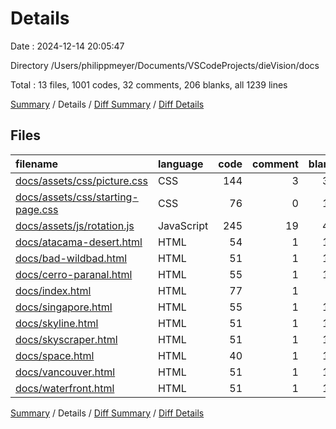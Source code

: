 # Details

Date : 2024-12-14 20:05:47

Directory /Users/philippmeyer/Documents/VSCodeProjects/dieVision/docs

Total : 13 files,  1001 codes, 32 comments, 206 blanks, all 1239 lines

[Summary](results.md) / Details / [Diff Summary](diff.md) / [Diff Details](diff-details.md)

## Files
| filename | language | code | comment | blank | total |
| :--- | :--- | ---: | ---: | ---: | ---: |
| [docs/assets/css/picture.css](/docs/assets/css/picture.css) | CSS | 144 | 3 | 30 | 177 |
| [docs/assets/css/starting-page.css](/docs/assets/css/starting-page.css) | CSS | 76 | 0 | 12 | 88 |
| [docs/assets/js/rotation.js](/docs/assets/js/rotation.js) | JavaScript | 245 | 19 | 47 | 311 |
| [docs/atacama-desert.html](/docs/atacama-desert.html) | HTML | 54 | 1 | 12 | 67 |
| [docs/bad-wildbad.html](/docs/bad-wildbad.html) | HTML | 51 | 1 | 12 | 64 |
| [docs/cerro-paranal.html](/docs/cerro-paranal.html) | HTML | 55 | 1 | 13 | 69 |
| [docs/index.html](/docs/index.html) | HTML | 77 | 1 | 8 | 86 |
| [docs/singapore.html](/docs/singapore.html) | HTML | 55 | 1 | 12 | 68 |
| [docs/skyline.html](/docs/skyline.html) | HTML | 51 | 1 | 13 | 65 |
| [docs/skyscraper.html](/docs/skyscraper.html) | HTML | 51 | 1 | 12 | 64 |
| [docs/space.html](/docs/space.html) | HTML | 40 | 1 | 11 | 52 |
| [docs/vancouver.html](/docs/vancouver.html) | HTML | 51 | 1 | 12 | 64 |
| [docs/waterfront.html](/docs/waterfront.html) | HTML | 51 | 1 | 12 | 64 |

[Summary](results.md) / Details / [Diff Summary](diff.md) / [Diff Details](diff-details.md)